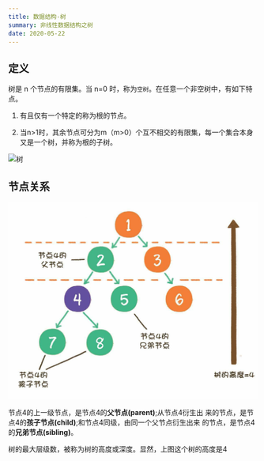 ```yaml
---
title: 数据结构-树
summary: 非线性数据结构之树
date: 2020-05-22
---
```


## 定义

树是 n 个节点的有限集。当 n=0 时，称为`空树`。在任意一个非空树中，有如下特点。

1. 有且仅有一个特定的称为根的节点。

2. 当n>1时，其余节点可分为m（m>0）个互不相交的有限集，每一个集合本身又是一个树，并称为根的子树。

![树](/tree/4.png)

## 节点关系

![节点关系](/tree/tree-relation.png)

节点4的上一级节点，是节点4的**父节点(parent)**;从节点4衍生出 来的节点，是节点4的**孩子节点(child)**;和节点4同级，由同一个父节点衍生出来 的节点，是节点4的**兄弟节点(sibling)**。

树的最大层级数，被称为树的高度或深度。显然，上图这个树的高度是4
